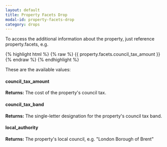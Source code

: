 ```yaml
---
layout: default
title: Property Facets Drop
modal-id: property-facets-drop
category: drops
---
```


To access the additional information about the property, just reference property.facets, e.g.

{% highlight html %}
{% raw %}
{{ property.facets.council_tax_amount }}
{% endraw %}
{% endhighlight %}

These are the available values:

#### council_tax_amount
**Returns:** The cost of the property's council tax.

#### council_tax_band
**Returns:** The single-letter designation for the property's council tax band.

#### local_authority
**Returns:** The property's local council, e.g. "London Borough of Brent"
